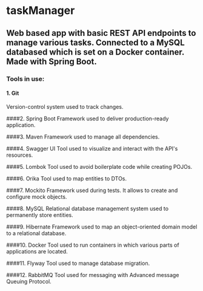 # taskManager

## Web based app with basic REST API endpoints to manage various tasks. Connected to a MySQL databased which is set on a Docker container. Made with Spring Boot.

### Tools in use:

#### 1. Git
Version-control system used to track changes.

####2. Spring Boot
Framework used to deliver production-ready application.

####3. Maven
Framework used to manage all dependencies.

####4. Swagger UI
Tool used to visualize and interact with the API's resources.

####5. Lombok
Tool used to avoid boilerplate code while creating POJOs.

####6. Orika
Tool used to map entities to DTOs.

####7. Mockito
Framework used during tests. It allows to create and configure mock objects.

####8. MySQL
Relational database management system used to permanently store entities.

####9. Hibernate
Framework used to map an object-oriented domain model to a relational database.

####10. Docker
Tool used to run containers in which various parts of applications are located.

####11. Flyway
Tool used to manage database migration.

####12. RabbitMQ
Tool used for messaging with Advanced message Queuing Protocol.
